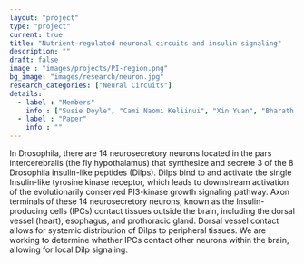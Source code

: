 ```yaml
---
layout: "project"
type: "project"
current: true
title: "Nutrient-regulated neuronal circuits and insulin signaling"
description: ""
draft: false
image : "images/projects/PI-region.png"
bg_image: "images/research/neuron.jpg"
research_categories: ["Neural Circuits"]
details:
  - label : "Members"
    info : ["Susie Doyle", "Cami Naomi Keliinui", "Xin Yuan", "Bharath Sunchu"]
  - label : "Paper"
    info : ""
---
```

In Drosophila, there are 14 neurosecretory neurons located in the pars intercerebralis (the fly hypothalamus) that synthesize and secrete 3 of the 8 Drosophila insulin-like peptides (Dilps). Dilps bind to and activate the single Insulin-like tyrosine kinase receptor, which leads to downstream activation of the evolutionarily conserved PI3-kinase growth signaling pathway. Axon terminals of these 14 neurosecretory neurons, known as the Insulin-producing cells (IPCs) contact tissues outside the brain, including the dorsal vessel (heart), esophagus, and prothoracic gland. Dorsal vessel contact allows for systemic distribution of Dilps to peripheral tissues. We are working to determine whether IPCs contact other neurons within the brain, allowing for local Dilp signaling.